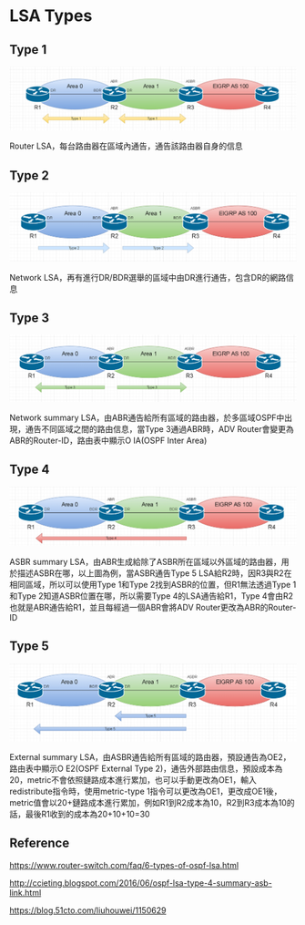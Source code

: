 # LSA Types #

## Type 1 ##

![](Image/LSA%20Type%201.png)

Router LSA，每台路由器在區域內通告，通告該路由器自身的信息

## Type 2 ##

![](Image/LSA%20Type%202.png)

Network LSA，再有進行DR/BDR選舉的區域中由DR進行通告，包含DR的網路信息

## Type 3 ##

![](Image/LSA%20Type%203.png)

Network summary LSA，由ABR通告給所有區域的路由器，於多區域OSPF中出現，通告不同區域之間的路由信息，當Type 3通過ABR時，ADV Router會變更為ABR的Router-ID，路由表中顯示O IA(OSPF Inter Area)

## Type 4 ##

![](Image/LSA%20Type%204.png)

ASBR summary LSA，由ABR生成給除了ASBR所在區域以外區域的路由器，用於描述ASBR在哪，以上圖為例，當ASBR通告Type 5 LSA給R2時，因R3與R2在相同區域，所以可以使用Type 1和Type 2找到ASBR的位置，但R1無法透過Type 1和Type 2知道ASBR位置在哪，所以需要Type 4的LSA通告給R1，Type 4會由R2也就是ABR通告給R1，並且每經過一個ABR會將ADV Router更改為ABR的Router-ID

## Type 5 ##

![](Image/LSA%20Type%205.png)

External summary LSA，由ASBR通告給所有區域的路由器，預設通告為OE2，路由表中顯示O E2(OSPF External Type 2)，通告外部路由信息，預設成本為20，metric不會依照鏈路成本進行累加，也可以手動更改為OE1，輸入redistribute指令時，使用metric-type 1指令可以更改為OE1，更改成OE1後，metric值會以20+鏈路成本進行累加，例如R1到R2成本為10，R2到R3成本為10的話，最後R1收到的成本為20+10+10=30

## Reference ## 

https://www.router-switch.com/faq/6-types-of-ospf-lsa.html

http://ccieting.blogspot.com/2016/06/ospf-lsa-type-4-summary-asb-link.html

https://blog.51cto.com/liuhouwei/1150629